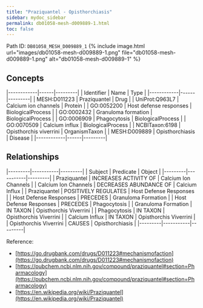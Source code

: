 ```yaml
---
title: "Praziquantel - Opisthorchiasis"
sidebar: mydoc_sidebar
permalink: db01058-mesh-d009889-1.html
toc: false 
---
```



Path ID: `DB01058_MESH_D009889_1`
{% include image.html url="images/db01058-mesh-d009889-1.png" file="db01058-mesh-d009889-1.png" alt="db01058-mesh-d009889-1" %}

## Concepts

|------------|------|---------|
| Identifier | Name | Type    |
|------------|------|---------|
| MESH:D011223 | Praziquantel | Drug |
| UniProt:Q963L7 | Calcium ion channels | Protein |
| GO:0052200 | Host defense responses | BiologicalProcess |
| GO:0002432 | Granuloma formation | BiologicalProcess |
| GO:0006909 | Phagocytosis | BiologicalProcess |
| GO:0070509 | Calcium influx | BiologicalProcess |
| NCBITaxon:6198 | Opisthorchis viverrini | OrganismTaxon |
| MESH:D009889 | Opisthorchiasis | Disease |
|------------|------|---------|

## Relationships

|---------|-----------|---------|
| Subject | Predicate | Object  |
|---------|-----------|---------|
| Praziquantel | INCREASES ACTIVITY OF | Calcium Ion Channels |
| Calcium Ion Channels | DECREASES ABUNDANCE OF | Calcium Influx |
| Praziquantel | POSITIVELY REGULATES | Host Defense Responses |
| Host Defense Responses | PRECEDES | Granuloma Formation |
| Host Defense Responses | PRECEDES | Phagocytosis |
| Granuloma Formation | IN TAXON | Opisthorchis Viverrini |
| Phagocytosis | IN TAXON | Opisthorchis Viverrini |
| Calcium Influx | IN TAXON | Opisthorchis Viverrini |
| Opisthorchis Viverrini | CAUSES | Opisthorchiasis |
|---------|-----------|---------|

Reference: 
  - [https://go.drugbank.com/drugs/D011223#mechanismofaction](https://go.drugbank.com/drugs/D011223#mechanismofaction)
  - [https://pubchem.ncbi.nlm.nih.gov/compound/praziquantel#section=Pharmacology](https://pubchem.ncbi.nlm.nih.gov/compound/praziquantel#section=Pharmacology)
  - [https://en.wikipedia.org/wiki/Praziquantel](https://en.wikipedia.org/wiki/Praziquantel)
